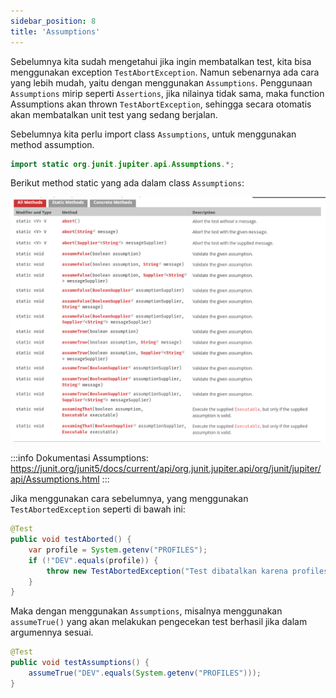 ```yaml
---
sidebar_position: 8
title: 'Assumptions'
---
```


Sebelumnya kita sudah mengetahui jika ingin membatalkan test, kita bisa menggunakan exception `TestAbortException`. Namun sebenarnya ada cara yang lebih mudah, yaitu dengan menggunakan `Assumptions`. Penggunaan `Assumptions` mirip seperti `Assertions`, jika nilainya tidak sama, maka function Assumptions akan thrown `TestAbortException`, sehingga secara otomatis akan membatalkan unit test yang sedang berjalan.

Sebelumnya kita perlu import class `Assumptions`, untuk menggunakan method assumption.

```java
import static org.junit.jupiter.api.Assumptions.*;
```

Berikut method static yang ada dalam class `Assumptions`:

![Assumptions](/img/java/assumptions.png)

:::info
Dokumentasi Assumptions: https://junit.org/junit5/docs/current/api/org.junit.jupiter.api/org/junit/jupiter/api/Assumptions.html
:::

Jika menggunakan cara sebelumnya, yang menggunakan `TestAbortedException` seperti di bawah ini:

```java
@Test
public void testAborted() {
    var profile = System.getenv("PROFILES");
    if (!"DEV".equals(profile)) {
        throw new TestAbortedException("Test dibatalkan karena profiles bukan DEV");
    }    		
}
```

Maka dengan menggunakan `Assumptions`, misalnya menggunakan `assumeTrue()` yang akan melakukan pengecekan test berhasil jika dalam argumennya sesuai.

```java
@Test
public void testAssumptions() {
    assumeTrue("DEV".equals(System.getenv("PROFILES")));
}
```
